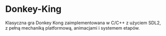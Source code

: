 # Donkey-King
Klasyczna gra Donkey Kong zaimplementowana w C/C++ z użyciem SDL2, z pełną mechaniką platformową, animacjami i systemem etapów.
